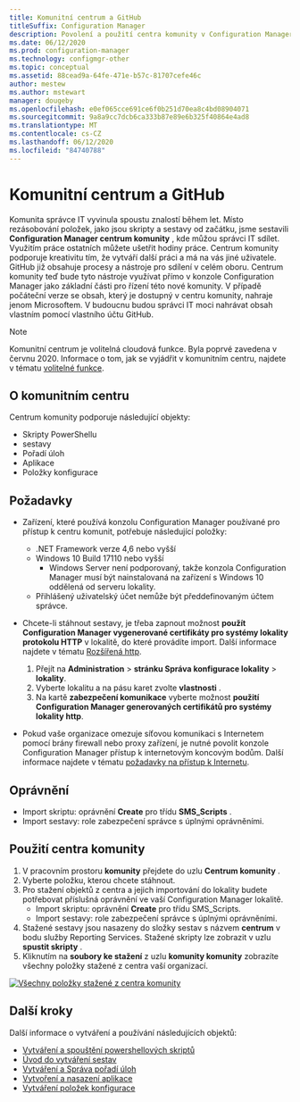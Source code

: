 ```yaml
---
title: Komunitní centrum a GitHub
titleSuffix: Configuration Manager
description: Povolení a použití centra komunity v Configuration Manager
ms.date: 06/12/2020
ms.prod: configuration-manager
ms.technology: configmgr-other
ms.topic: conceptual
ms.assetid: 88cead9a-64fe-471e-b57c-81707cefe46c
author: mestew
ms.author: mstewart
manager: dougeby
ms.openlocfilehash: e0ef065cce691ce6f0b251d70ea8c4bd08904071
ms.sourcegitcommit: 9a8a9cc7dcb6ca333b87e89e6b325f40864e4ad8
ms.translationtype: MT
ms.contentlocale: cs-CZ
ms.lasthandoff: 06/12/2020
ms.locfileid: "84740788"
---
```

# <a name="community-hub-and-github"></a>Komunitní centrum a GitHub
<!--3555935, 3555936-->

Komunita správce IT vyvinula spoustu znalostí během let. Místo rezásobování položek, jako jsou skripty a sestavy od začátku, jsme sestavili **Configuration Manager centrum komunity** , kde můžou správci IT sdílet. Využitím práce ostatních můžete ušetřit hodiny práce. Centrum komunity podporuje kreativitu tím, že vytváří další práci a má na vás jiné uživatele. GitHub již obsahuje procesy a nástroje pro sdílení v celém oboru. Centrum komunity teď bude tyto nástroje využívat přímo v konzole Configuration Manager jako základní části pro řízení této nové komunity. V případě počáteční verze se obsah, který je dostupný v centru komunity, nahraje jenom Microsoftem. V budoucnu budou správci IT moci nahrávat obsah vlastním pomocí vlastního účtu GitHub.

> [!Note]  
> Komunitní centrum je volitelná cloudová funkce. Byla poprvé zavedena v červnu 2020. Informace o tom, jak se vyjádřit v komunitním centru, najdete v tématu [volitelné funkce](install-in-console-updates.md#bkmk_options).

## <a name="about-community-hub"></a>O komunitním centru

Centrum komunity podporuje následující objekty:
- Skripty PowerShellu
- sestavy
- Pořadí úloh
- Aplikace
- Položky konfigurace  

## <a name="prerequisites"></a>Požadavky

- Zařízení, které používá konzolu Configuration Manager používané pro přístup k centru komunit, potřebuje následující položky:
   - .NET Framework verze 4,6 nebo vyšší
   - Windows 10 Build 17110 nebo vyšší
      - Windows Server není podporovaný, takže konzola Configuration Manager musí být nainstalovaná na zařízení s Windows 10 oddělená od serveru lokality.
   - Přihlášený uživatelský účet nemůže být předdefinovaným účtem správce.

- Chcete-li stáhnout sestavy, je třeba zapnout možnost **použít Configuration Manager vygenerované certifikáty pro systémy lokality protokolu HTTP** v lokalitě, do které provádíte import. Další informace najdete v tématu [Rozšířená http](/sccm/core/plan-design/hierarchy/enhanced-http).
   1. Přejít na **Administration**  >  **stránku Správa konfigurace lokality**  >  **lokality**.
   1. Vyberte lokalitu a na pásu karet zvolte **vlastnosti** .
   1. Na kartě **zabezpečení komunikace** vyberte možnost **použití Configuration Manager generovaných certifikátů pro systémy lokality http**.

- Pokud vaše organizace omezuje síťovou komunikaci s Internetem pomocí brány firewall nebo proxy zařízení, je nutné povolit konzole Configuration Manager přístup k internetovým koncovým bodům. Další informace najdete v tématu [požadavky na přístup k Internetu](../../plan-design/network/internet-endpoints.md#community-hub).

## <a name="permissions"></a>Oprávnění

- Import skriptu: oprávnění **Create** pro třídu **SMS_Scripts** .
- Import sestavy: role zabezpečení správce s úplnými oprávněními.


## <a name="use-the-community-hub"></a>Použití centra komunity

1. V pracovním prostoru **komunity** přejdete do uzlu **Centrum komunity** .
1. Vyberte položku, kterou chcete stáhnout.
1. Pro stažení objektů z centra a jejich importování do lokality budete potřebovat příslušná oprávnění ve vaší Configuration Manager lokalitě.
    - Import skriptu: oprávnění **Create** pro třídu SMS_Scripts.
    - Import sestavy: role zabezpečení správce s úplnými oprávněními.
1. Stažené sestavy jsou nasazeny do složky sestav s názvem **centrum** v bodu služby Reporting Services. Stažené skripty lze zobrazit v uzlu **spustit skripty** .
1. Kliknutím na **soubory ke stažení** z uzlu **komunity komunity** zobrazíte všechny položky stažené z centra vaší organizací.

[![Všechny položky stažené z centra komunity](./media/3555935-community-hub-downloads.png)](./media/3555935-community-hub-downloads.png#lightbox)


## <a name="next-steps"></a>Další kroky

Další informace o vytváření a používání následujících objektů:

- [Vytváření a spouštění powershellových skriptů](../../../apps/deploy-use/create-deploy-scripts.md)
- [Úvod do vytváření sestav](introduction-to-reporting.md)
- [Vytváření a Správa pořadí úloh](../../../osd/deploy-use/manage-task-sequences-to-automate-tasks.md)
- [Vytvoření a nasazení aplikace](../../../apps/get-started/create-and-deploy-an-application.md)
- [Vytváření položek konfigurace](../../../compliance/deploy-use/create-configuration-items.md)